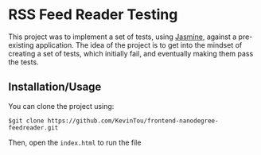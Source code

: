 # RSS Feed Reader Testing

This project was to implement a set of tests, using [Jasmine](http://jasmine.github.io/), against a pre-existing application. The idea of the project is to get into the mindset of creating a set of tests, which initially fail, and eventually making them pass the tests. 

## Installation/Usage

You can clone the project using:

```shell
$git clone https://github.com/KevinTou/frontend-nanodegree-feedreader.git
```

Then, open the `index.html` to run the file